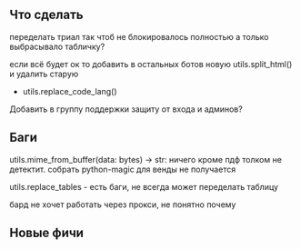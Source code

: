 ## Что сделать


переделать триал так чтоб не блокировалось полностью а только выбрасывало табличку?


если всё будет ок то добавить в остальных ботов новую utils.split_html()
   и удалить старую
   + utils.replace_code_lang()


Добавить в группу поддержки защиту от входа и админов?



## Баги


utils.mime_from_buffer(data: bytes) -> str:
   ничего кроме пдф толком не детектит. собрать python-magic для венды не получается

utils.replace_tables - есть баги, не всегда может переделать таблицу

бард не хочет работать через прокси, не понятно почему

## Новые фичи


